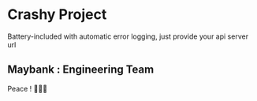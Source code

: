 # Crashy Project 

Battery-included with automatic error logging, just provide your api server url

## Maybank : Engineering Team

Peace ! ✌🏻🍻
